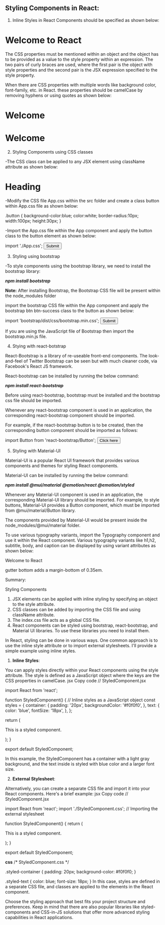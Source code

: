 ## Styling Components in React: ##

1. Inline Styles in React Components should be specified as shown below:

<h1 style={{color:'green'}}>Welcome to React</h1>

The CSS properties must be mentioned within an object and the object has to be provided as a value to the style property within an expression. The two pairs of curly braces are used, where the first pair is the object with style properties and the second pair is the JSX expression specified to the style property.

When there are CSS properties with multiple words like background color, font-family, etc. in React. these properties should be camelCase by removing hyphens or using quotes as shown below:

<h1 style={{color:'green',fontFamily:'Verdana'}}>Welcome</h1>
<h1 style={{color:'green','background-color':'yellow'}}>Welcome</h1>


2. Styling Components using CSS classes

-The CSS class can be applied to any JSX element using className attribute as shown below:

<h1 className="highlight">Heading</h1>

-Modify the CSS file App.css within the src folder and create a class button within App.css file as shown below:

.button {
  background-color:blue;
  color:white;
  border-radius:10px;
  width:100px;
  height:30px;
}

-Import the App.css file within the App component and apply the button class to the button element as shown below:

import './App.css';
<button className="button">Submit</button>

3. Styling using bootstrap

-To style components using the bootstrap library, we need to install the bootstrap library:

***npm install bootstrap*** 

**Note:** After installing Bootstrap, the Bootstrap CSS file will be present within the node_modules folder

import the bootstrap CSS file within the App component and apply the bootstrap btn btn-success class to the button as shown below:

import 'bootstrap/dist/css/bootstrap.min.css';
<button className="btn btn-success">Submit</button>

If you are using the JavaScript file of Bootstrap then import the bootstrap.min.js file.

4. Stying with react-botstrap

React-Bootstrap is a library of re-useable front-end components. The look-and-feel of Twitter Bootstrap can be seen but with much cleaner code, via Facebook's React JS framework.

React-bootstrap can be installed by running the below command: 

***npm install react-bootstrap***

Before using react-bootstrap, bootstrap must be installed and the bootstrap css file should be imported.

Whenever any react-bootstrap component is used in an application, the corresponding react-bootstrap component should be imported.

For example, if the react-bootstrap button is to be created, then the corresponding button component should be imported as follows:

import Button from 'react-bootstrap/Button';
<Button variant="warning"> Click here </Button>

5. Styling with Material-UI

Material-UI is a popular React UI framework that provides various components and themes for styling React components.

Material-UI can be installed by running the below command:

***npm install @mui/material @emotion/react @emotion/styled***

Whenever any Material-UI component is used in an application, the corresponding Material-UI library should be imported. For example, to style buttons, Material-UI provides a Button component, which must be imported from @mui/material/Button library.

​​​​​​​The components provided by Material-UI would be present inside the node_modules/@mui/material folder.

To use various typography variants, import the Typography component and use it within the React component. Various typography variants like h1,h2, subtitle, body, and caption can be displayed by using variant attributes as shown below:

​​​​​​​<Typography variant="h4" gutterBottom>Welcome to React</Typography> 

gutter bottom adds a margin-bottom of 0.35em.

Summary:

Styling Components
1. JSX elements can be applied with inline styling by specifying an object to the style attribute.
2. CSS classes can be added by importing the CSS file and using className attribute.
3. The index.css file acts as a global CSS file.
4. React components can be styled using bootstrap, react-bootstrap, and Material UI libraries. To use these libraries you need to install them.

In React, styling can be done in various ways. One common approach is to use the inline style attribute or to import external stylesheets. I'll provide a simple example using inline styles.

1. **Inline Styles**:

You can apply styles directly within your React components using the style attribute. The style is defined as a JavaScript object where the keys are the CSS properties in camelCase.
jsx
Copy code
// StyledComponent.jsx

import React from 'react';

function StyledComponent() {
  // Inline styles as a JavaScript object
  const styles = {
    container: {
      padding: '20px',
      backgroundColor: '#f0f0f0',
    },
    text: {
      color: 'blue',
      fontSize: '18px',
    },
  };

  return (
    <div style={styles.container}>
      <p style={styles.text}>This is a styled component.</p>
    </div>
  );
}

export default StyledComponent;

In this example, the StyledComponent has a container with a light gray background, and the text inside is styled with blue color and a larger font size.

2. **External Stylesheet**:

Alternatively, you can create a separate CSS file and import it into your React components. Here's a brief example:
jsx
Copy code
// StyledComponent.jsx

import React from 'react';
import './StyledComponent.css'; // Importing the external stylesheet

function StyledComponent() {
  return (
    <div className="styled-container">
      <p className="styled-text">This is a styled component.</p>
    </div>
  );
}

export default StyledComponent;

**css**
/* StyledComponent.css */

.styled-container {
  padding: 20px;
  background-color: #f0f0f0;
}

.styled-text {
  color: blue;
  font-size: 18px;
}
In this case, styles are defined in a separate CSS file, and classes are applied to the elements in the React component.

Choose the styling approach that best fits your project structure and preferences. Keep in mind that there are also popular libraries like styled-components and CSS-in-JS solutions that offer more advanced styling capabilities in React applications.